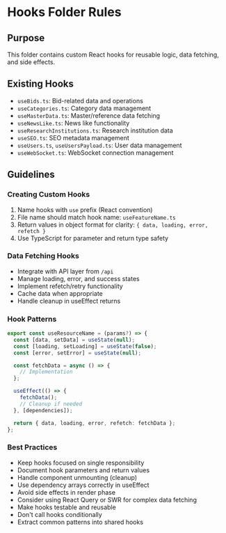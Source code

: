# Hooks Folder Rules

## Purpose
This folder contains custom React hooks for reusable logic, data fetching, and side effects.

## Existing Hooks
- `useBids.ts`: Bid-related data and operations
- `useCategories.ts`: Category data management
- `useMasterData.ts`: Master/reference data fetching
- `useNewsLike.ts`: News like functionality
- `useResearchInstitutions.ts`: Research institution data
- `useSEO.ts`: SEO metadata management
- `useUsers.ts`, `useUsersPayload.ts`: User data management
- `useWebSocket.ts`: WebSocket connection management

## Guidelines

### Creating Custom Hooks
1. Name hooks with `use` prefix (React convention)
2. File name should match hook name: `useFeatureName.ts`
3. Return values in object format for clarity: `{ data, loading, error, refetch }`
4. Use TypeScript for parameter and return type safety

### Data Fetching Hooks
- Integrate with API layer from `/api`
- Manage loading, error, and success states
- Implement refetch/retry functionality
- Cache data when appropriate
- Handle cleanup in useEffect returns

### Hook Patterns
```typescript
export const useResourceName = (params?) => {
  const [data, setData] = useState(null);
  const [loading, setLoading] = useState(false);
  const [error, setError] = useState(null);

  const fetchData = async () => {
    // Implementation
  };

  useEffect(() => {
    fetchData();
    // Cleanup if needed
  }, [dependencies]);

  return { data, loading, error, refetch: fetchData };
};
```

### Best Practices
- Keep hooks focused on single responsibility
- Document hook parameters and return values
- Handle component unmounting (cleanup)
- Use dependency arrays correctly in useEffect
- Avoid side effects in render phase
- Consider using React Query or SWR for complex data fetching
- Make hooks testable and reusable
- Don't call hooks conditionally
- Extract common patterns into shared hooks
